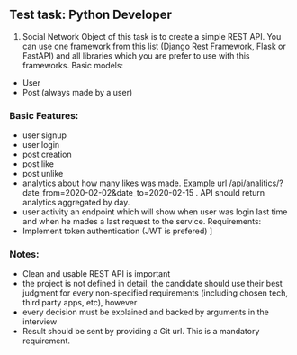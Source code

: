 ## Test task: Python Developer
1. Social Network
Object of this task is to create a simple REST API. You can use one framework from this list
(Django Rest Framework, Flask or FastAPI) and all libraries which you are prefer to use with
this frameworks.
Basic models:
*  User
* Post (always made by a user)
### Basic Features:
* user signup
* user login
* post creation
* post like
* post unlike
* analytics about how many likes was made. Example url
/api/analitics/?date_from=2020-02-02&date_to=2020-02-15 . API should return analytics
aggregated by day.
* user activity an endpoint which will show when user was login last time and when he
mades a last request to the service.
Requirements:
* Implement token authentication (JWT is prefered)
]
### Notes:
* ​Clean and usable REST API is important
* the project is not defined in detail, the candidate should use their best judgment for every
non-specified requirements (including chosen tech, third party apps, etc), however
* every decision must be explained and backed by arguments in the interview
* Result should be sent by providing a Git url. This is a mandatory requirement.
